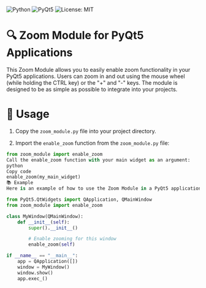 ![Python](https://img.shields.io/badge/Python-3.x-blue)
![PyQt5](https://img.shields.io/badge/PyQt5-Compatible-orange)
![License: MIT](https://img.shields.io/badge/License-MIT-yellow)

# 🔍 Zoom Module for PyQt5 Applications

This Zoom Module allows you to easily enable zoom functionality in your PyQt5 applications. Users can zoom in and out using the mouse wheel (while holding the CTRL key) or the "+" and "-" keys. The module is designed to be as simple as possible to integrate into your projects.

# 📌 Usage

1. Copy the `zoom_module.py` file into your project directory.

2. Import the `enable_zoom` function from the `zoom_module.py` file:

```python
from zoom_module import enable_zoom
Call the enable_zoom function with your main widget as an argument:
python
Copy code
enable_zoom(my_main_widget)
📚 Example
Here is an example of how to use the Zoom Module in a PyQt5 application:

from PyQt5.QtWidgets import QApplication, QMainWindow
from zoom_module import enable_zoom

class MyWindow(QMainWindow):
    def __init__(self):
        super().__init__()

        # Enable zooming for this window
        enable_zoom(self)

if __name__ == "__main__":
    app = QApplication([])
    window = MyWindow()
    window.show()
    app.exec_()
